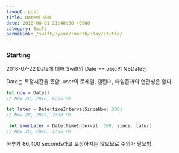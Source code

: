 ```yaml
---
layout: post
title: Date에 대해
date: 2018-08-01 21:40:00 +0900
category: Swift
permalink: /swift/:year/:month/:day/:title/
---
```


### Starting

2018-07-22 Date에 대해
Swift의 Date ==  objc의 NSDate임.

Date는 특정시간을 뜻함. user의 로케일, 캘린더, 타임존과의 연관성은 없다.

```swift
let now = Date()
// Nov 20, 2016, 6:55 PM

let later = Date(timeIntervalSinceNow: 300)
// Nov 20, 2016, 7:00 PM

 let evenLater = Date(timeInterval: 300, since: later)
// Nov 20, 2016, 7:05 PM
```

하루가 86,400 seconds라고 보장하지는 않으므로 주의가 필요함.